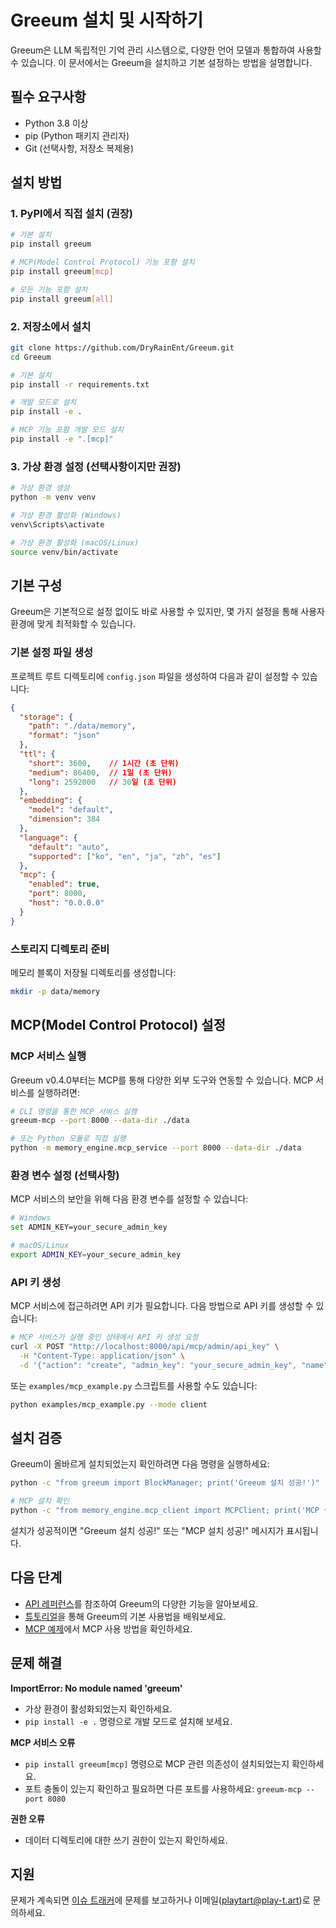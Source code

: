 ﻿# Greeum 설치 및 시작하기

Greeum은 LLM 독립적인 기억 관리 시스템으로, 다양한 언어 모델과 통합하여 사용할 수 있습니다. 이 문서에서는 Greeum을 설치하고 기본 설정하는 방법을 설명합니다.

## 필수 요구사항

- Python 3.8 이상
- pip (Python 패키지 관리자)
- Git (선택사항, 저장소 복제용)

## 설치 방법

### 1. PyPI에서 직접 설치 (권장)

```bash
# 기본 설치
pip install greeum

# MCP(Model Control Protocol) 기능 포함 설치
pip install greeum[mcp]

# 모든 기능 포함 설치
pip install greeum[all]
```

### 2. 저장소에서 설치

```bash
git clone https://github.com/DryRainEnt/Greeum.git
cd Greeum

# 기본 설치
pip install -r requirements.txt

# 개발 모드로 설치
pip install -e .

# MCP 기능 포함 개발 모드 설치
pip install -e ".[mcp]"
```

### 3. 가상 환경 설정 (선택사항이지만 권장)

```bash
# 가상 환경 생성
python -m venv venv

# 가상 환경 활성화 (Windows)
venv\Scripts\activate

# 가상 환경 활성화 (macOS/Linux)
source venv/bin/activate
```

## 기본 구성

Greeum은 기본적으로 설정 없이도 바로 사용할 수 있지만, 몇 가지 설정을 통해 사용자 환경에 맞게 최적화할 수 있습니다.

### 기본 설정 파일 생성

프로젝트 루트 디렉토리에 `config.json` 파일을 생성하여 다음과 같이 설정할 수 있습니다:

```json
{
  "storage": {
    "path": "./data/memory",
    "format": "json"
  },
  "ttl": {
    "short": 3600,    // 1시간 (초 단위)
    "medium": 86400,  // 1일 (초 단위)
    "long": 2592000   // 30일 (초 단위)
  },
  "embedding": {
    "model": "default",
    "dimension": 384
  },
  "language": {
    "default": "auto",
    "supported": ["ko", "en", "ja", "zh", "es"]
  },
  "mcp": {
    "enabled": true,
    "port": 8000,
    "host": "0.0.0.0"
  }
}
```

### 스토리지 디렉토리 준비

메모리 블록이 저장될 디렉토리를 생성합니다:

```bash
mkdir -p data/memory
```

## MCP(Model Control Protocol) 설정

### MCP 서비스 실행

Greeum v0.4.0부터는 MCP를 통해 다양한 외부 도구와 연동할 수 있습니다. MCP 서비스를 실행하려면:

```bash
# CLI 명령을 통한 MCP 서비스 실행
greeum-mcp --port 8000 --data-dir ./data

# 또는 Python 모듈로 직접 실행
python -m memory_engine.mcp_service --port 8000 --data-dir ./data
```

### 환경 변수 설정 (선택사항)

MCP 서비스의 보안을 위해 다음 환경 변수를 설정할 수 있습니다:

```bash
# Windows
set ADMIN_KEY=your_secure_admin_key

# macOS/Linux
export ADMIN_KEY=your_secure_admin_key
```

### API 키 생성

MCP 서비스에 접근하려면 API 키가 필요합니다. 다음 방법으로 API 키를 생성할 수 있습니다:

```bash
# MCP 서비스가 실행 중인 상태에서 API 키 생성 요청
curl -X POST "http://localhost:8000/api/mcp/admin/api_key" \
  -H "Content-Type: application/json" \
  -d '{"action": "create", "admin_key": "your_secure_admin_key", "name": "My API Key"}'
```

또는 `examples/mcp_example.py` 스크립트를 사용할 수도 있습니다:

```bash
python examples/mcp_example.py --mode client
```

## 설치 검증

Greeum이 올바르게 설치되었는지 확인하려면 다음 명령을 실행하세요:

```bash
python -c "from greeum import BlockManager; print('Greeum 설치 성공!')"

# MCP 설치 확인
python -c "from memory_engine.mcp_client import MCPClient; print('MCP 설치 성공!')"
```

설치가 성공적이면 "Greeum 설치 성공!" 또는 "MCP 설치 성공!" 메시지가 표시됩니다.

## 다음 단계

- [API 레퍼런스](api-reference.md)를 참조하여 Greeum의 다양한 기능을 알아보세요.
- [튜토리얼](tutorials.md)을 통해 Greeum의 기본 사용법을 배워보세요.
- [MCP 예제](../examples/README.md)에서 MCP 사용 방법을 확인하세요.

## 문제 해결

**ImportError: No module named 'greeum'**
- 가상 환경이 활성화되었는지 확인하세요.
- `pip install -e .` 명령으로 개발 모드로 설치해 보세요.

**MCP 서비스 오류**
- `pip install greeum[mcp]` 명령으로 MCP 관련 의존성이 설치되었는지 확인하세요.
- 포트 충돌이 있는지 확인하고 필요하면 다른 포트를 사용하세요: `greeum-mcp --port 8080`

**권한 오류**
- 데이터 디렉토리에 대한 쓰기 권한이 있는지 확인하세요.

## 지원

문제가 계속되면 [이슈 트래커](https://github.com/DryRainEnt/Greeum/issues)에 문제를 보고하거나 이메일(playtart@play-t.art)로 문의하세요. 
